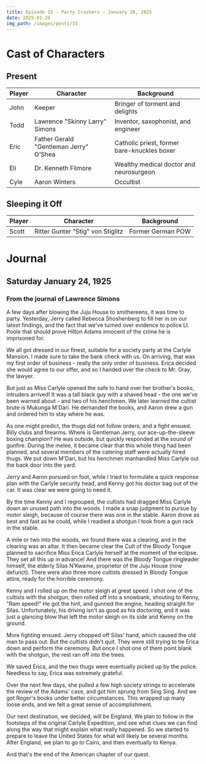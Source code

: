 ```yaml
---
title: Episode 15 - Party Crashers - January 26, 2025
date: 2025-01-26
img_path: /images/posts/15
---
```


# Cast of Characters

## Present

| Player | Character                              | Background                                                      |
|--------|----------------------------------------|-----------------------------------------------------------------|
| John   | Keeper                                 | Bringer of torment and delights                                 |
| Todd   | Lawrence "Skinny Larry" Simons         | Inventor, saxophonist, and engineer                             |
| Eric   | Father Gerald "Gentleman Jerry" O’Shea | Catholic priest, former bare-knuckles boxer                     |
| Eli    | Dr. Kenneth Filmore                    | Wealthy medical doctor and neurosurgeon                         |
| Cyle   | Aaron Winters                          | Occultist                                                       |

## Sleeping it Off

| Player | Character                              | Background                                                      |
|--------|----------------------------------------|-----------------------------------------------------------------|
| Scott  | Ritter Gunter "Stig" von Stiglitz      | Former German POW                                               |


# Journal


## Saturday January 24, 1925


### From the journal of Lawrence Simons

A few days after blowing the Juju House to smithereens, it was time to party. Yesterday, Jerry called Rebecca Shoshenberg to fill her in on our latest findings, and the fact that we've turned over evidence to police Lt. Poole that should prove Hilton Adams innocent of the crime he is imprisoned for.

We all got dressed in our finest, suitable for a society party at the Carlyle Mansion. I made sure to take the bank check with us. On arriving, that was my first order of business - really the only order of business. Erica decided she would agree to our offer, and so I handed over the check to Mr. Gray, the lawyer.

But just as Miss Carlyle opened the safe to hand over her brother's books, intruders arrived! It was a tall black guy with a shaved head - the one we've been warned about - and two of his henchmen. We later learned the cultist brute is Mukunga M'Dari. He demanded the books, and Aaron drew a gun and ordered him to stay where he was.

As one might predict, the thugs did not follow orders, and a fight ensued. Billy clubs and firearms. Where is Gentleman Jerry, our ace-up-the-sleeve boxing champion? He was outside, but quickly responded at the sound of gunfire. During the melee, it became clear that this whole thing had been planned, and several members of the catering staff were actually hired thugs. We put down M'Dari, but his henchmen manhandled Miss Carlyle out the back door into the yard.

Jerry and Aaron pursued on foot, while I tried to formulate a quick response plan with the Carlyle security head, and Kenny got his doctor bag out of the car. It was clear we were going to need it.

By the time Kenny and I regrouped, the cultists had dragged Miss Carlyle down an unused path into the woods. I made a snap judgment to pursue by motor sleigh, because of course there was one in the stable. Aaron drove as best and fast as he could, while I readied a shotgun I took from a gun rack in the stable.

A mile or two into the woods, we found there was a clearing, and in the clearing was an altar. It then became clear the Cult of the Bloody Tongue planned to sacrifice Miss Erica Carlyle herself at the moment of the eclipse. They set all this up in advance! And there was the Bloody Tongue ringleader himself, the elderly Silas N’Kwame, proprietor of the Juju House (now defunct). There were also three more cultists dressed in Bloody Tongue attire, ready for the horrible ceremony.

Kenny and I rolled up on the motor sleigh at great speed. I shot one of the cultists with the shotgun, then rolled off into a snowbank, shouting to Kenny, "Ram speed!" He got the hint, and gunned the engine, heading straight for Silas. Unfortunately, his driving isn't as good as his doctoring, and it was just a glancing blow that left the motor sleigh on its side and Kenny on the ground.

More fighting ensued. Jerry chopped off Silas' hand, which caused the old man to pass out. But the cultists didn't quit. They were still trying to tie Erica down and perform the ceremony. But once I shot one of them point blank with the shotgun, the rest ran off into the trees.

We saved Erica, and the two thugs were eventually picked up by the police. Needless to say, Erica was extremely grateful. 

Over the next few days, she pulled a few high society strings to accelerate the review of the Adams' case, and got him sprung from Sing Sing. And we got Roger's books under better circumstances. This wrapped up many loose ends, and we felt a great sense of accomplishment.

Our next destination, we decided, will be England. We plan to follow in the footsteps of the original Carlyle Expedition, and see what clues we can find along the way that might explain what really happened. So we started to prepare to leave the United States for what will likely be several months. After England, we plan to go to Cairo, and then eventually to Kenya. 

And that's the end of the American chapter of our quest.